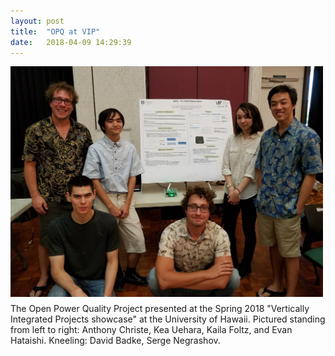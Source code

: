 ```yaml
---
layout: post
title:  "OPQ at VIP"
date:   2018-04-09 14:29:39
---
```


<img src="../images/opq-team-march-2018.jpg" class="center-block img-responsive" style="margin-right: 15px; margin-bottom: 10px; float: left" width="500px">

The Open Power Quality Project presented at the Spring 2018 "Vertically Integrated Projects showcase" at the University of Hawaii. Pictured standing from left to right: Anthony Christe, Kea Uehara, Kaila Foltz, and Evan Hataishi.  Kneeling: David Badke, Serge Negrashov.

 

 
